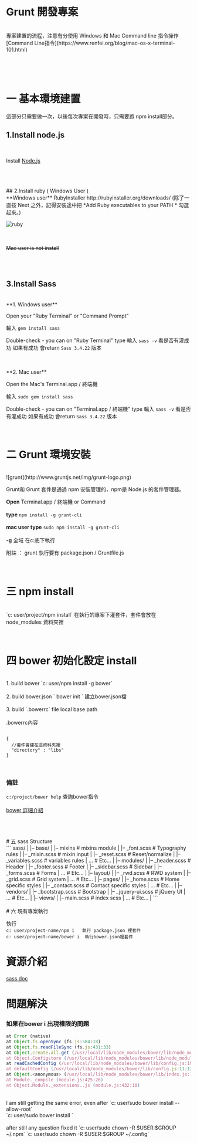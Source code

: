 # Grunt 開發專案
<br />
專案建置的流程，注意有分使用  Windows 和 Mac   
Command line 指令操作 [Command Line指令](https://www.renfei.org/blog/mac-os-x-terminal-101.html)

<br /><br /><br />


# 一 基本環境建置
這部分只需要做一次，以後每次專案在開發時，只需要跑 npm install部分。
<br />
## 1.Install node.js
<br />

 Install  [ Node.js ](https://nodejs.org/en/)  

<br />
<br />
<br />
## 2.Install ruby ( Windows User )
<br />
 **Windows user**  
  RubyInstaller  http://rubyinstaller.org/downloads/    
  (除了一直按 Next 之外，記得安裝途中把 *Add Ruby executables to your PATH * 勾選起來。)    

 ![ruby](http://i1.wp.com/naturaljenius.com/wp-content/uploads/2011/10/Ruby-Install-1.png "rubyinstaller")   

 <br /><br />
 ~~Mac user is not install~~

<br /><br />
## 3.Install Sass
<br />
 **1. Windows user**

 Open your  "Ruby  Terminal" or "Command Prompt"

 輸入  `gem install sass`

 Double-check - you can on "Ruby  Terminal"  type   輸入  `sass -v` 看是否有灌成功
  如果有成功 會return  `Sass 3.4.22`  版本   

<br />
<br />
 **2. Mac user**

 Open the Mac's  Terminal.app / 終端機

 輸入  `sudo gem install sass`

 Double-check - you can on "Terminal.app / 終端機"  type   輸入  `sass -v` 看是否有灌成功
  如果有成功 會return  `Sass 3.4.22`  版本
<br /><br /><br />

# 二 Grunt 環境安裝
<br />
![grunt](http://www.gruntjs.net/img/grunt-logo.png)

Grunt和 Grunt 套件是通過 npm 安裝管理的，npm是 Node.js 的套件管理器。

**Open**    Terminal.app / 終端機  or Command
 <br /><br />
**type**   `npm install -g grunt-cli`
 <br /><br />
**mac user type**  `sudo npm install -g grunt-cli`
 <br /><br />
**-g**   全域  在c:底下執行

~~附註~~ ： grunt 執行要有 package.json / Gruntfile.js
<br />
<br />
<br />


# 三 npm install
<br />
`c: user/project/npm install`  在執行的專案下灌套件，套件會放在node_modules 資料夾裡
<br />
<br />
<br />




# 四 bower 初始化設定 install
<br />
1. build bower  
`c: user/npm install -g bower`   
<br /><br />
2. build  bower.json
` bower init ` 建立bower.json檔   
<br /><br />
3. build `.bowerrc` file local base path  
<br /><br />
.bowerrc內容
<pre><code>
{
  //套件會建在這資料夾裡
  "directory" : "libs"
}
</code></pre>
<br />

### 備註
`c:/project/bower help` 查詢bower指令  
<br />
[bower 詳細介紹](http://edentsai231.logdown.com/posts/198741-bower-front-end-kit-management-tool)

<br />
<br />
<br />
# 五 sass Structure
<br />
```
sass/
|
|– base/
|  |– mixins             # mixins module
|   |– _font.scss        # Typography rules
|   |– _mixin.scss       # mixin  input
|   |– _reset.scss       # Reset/normalize
|   |– _variables.scss   # variables rules
|   ...                  # Etc…
|
|– modules/
|   |– _header.scss      # Header
|   |– _footer.scss      # Footer
|   |– _sidebar.scss     # Sidebar
|   |– _forms.scss       # Forms
|   ...                  # Etc…
|
|– layout/
|   |– _rwd.scss         # RWD system
|   |– _grid.scss        # Grid system
|   ...                  # Etc…
|
|– pages/
|   |– _home.scss        # Home specific styles
|   |– _contact.scss     # Contact specific styles
|   ...                  # Etc…
|
|– vendors/
|   |– _bootstrap.scss   # Bootstrap
|   |– _jquery-ui.scss   # jQuery UI
|   ...                  # Etc…
|
|– views/
|   |– main.scss         # index scss
|   ...                  # Etc…
|
```
<br />
<br />
# 六 現有專案執行

執行    
`c: user/project-name/npm i   執行 package.json 裡套件`   
`c: user/project-name/bower i  執行bower.json裡套件`

# 資源介紹

[sass doc](http://sass-lang.com/documentation/file.SASS_REFERENCE.html)

# 問題解決

### 如果在bower i 出現權限的問題

```js
at Error (native)
at Object.fs.openSync (fs.js:584:18)
at Object.fs.readFileSync (fs.js:431:33)
at Object.create.all.get (/usr/local/lib/node_modules/bower/lib/node_modules/configstore/index.js:35:26)
at Object.Configstore (/usr/local/lib/node_modules/bower/lib/node_modules/configstore/index.js:28:44)
at readCachedConfig (/usr/local/lib/node_modules/bower/lib/config.js:19:23)
at defaultConfig (/usr/local/lib/node_modules/bower/lib/config.js:11:12)
at Object.<anonymous> (/usr/local/lib/node_modules/bower/lib/index.js:16:32)
at Module._compile (module.js:425:26)
at Object.Module._extensions..js (module.js:432:10)
```
<br />
I am still getting the same error, even after    
`c: user/sudo bower install --allow-root`     <br />
`c: user/sudo bower install <package>`    <br />
<br />
after still any question fixed it       
`c: user/sudo chown -R $USER:$GROUP ~/.npm`   
`c: user/sudo chown -R $USER:$GROUP ~/.config`   
